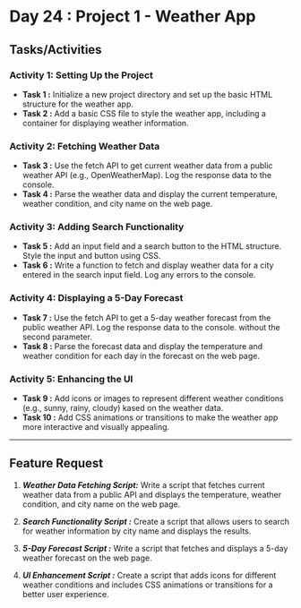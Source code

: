 # Day 24 : Project 1 - Weather App

## Tasks/Activities

### Activity 1: Setting Up the Project

- **Task 1 :** Initialize a new project directory and set up the basic HTML structure for the weather app.
- **Task 2 :** Add a basic CSS file to style the weather app, including a container for displaying weather information.

### Activity 2: Fetching Weather Data

- **Task 3 :** Use the fetch API to get current weather data from a public weather API (e.g., OpenWeatherMap). Log the response data to the console.
- **Task 4 :** Parse the weather data and display the current temperature, weather condition, and city name on the web page.

### Activity 3: Adding Search Functionality

- **Task 5 :** Add an input field and a search button to the HTML structure. Style the input and button using CSS.
- **Task 6 :** Write a function to fetch and display weather data for a city entered in the search input field. Log any errors to the console.

### Activity 4: Displaying a 5-Day Forecast

- **Task 7 :** Use the fetch API to get a 5-day weather forecast from the public weather API. Log the response data to the console. without the second parameter.
- **Task 8 :** Parse the forecast data and display the temperature and weather condition for each day in the forecast on the web page.

### Activity 5: Enhancing the Ul

- **Task 9 :** Add icons or images to represent different weather conditions (e.g., sunny, rainy, cloudy) kased on the weather data.
- **Task 10 :** Add CSS animations or transitions to make the weather app more interactive and visually appealing.

---

## Feature Request

1. **_Weather Data Fetching Script:_** Write a script that fetches current weather data from a public API and displays the temperature, weather condition, and city name on the web page.

2. **_Search Functionality Script :_** Create a script that allows users to search for weather information by city name and displays the results.

3. **_5-Day Forecast Script :_** Write a script that fetches and displays a 5-day weather forecast on the web page.

4. **_UI Enhancement Script :_** Create a script that adds icons for different weather conditions and includes CSS animations or transitions for a better user experience.
